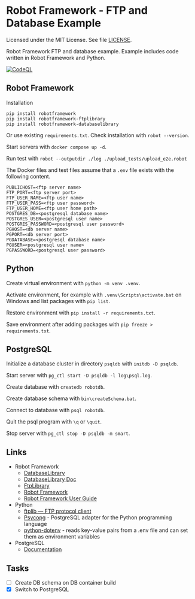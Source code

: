 # Robot Framework - FTP and Database Example

Licensed under the MIT License. See file [LICENSE](./LICENSE).

Robot Framework FTP and database example. Example includes code written in Robot Framework and Python.

[![CodeQL](https://github.com/mneiferbag/robot-ftp-db/actions/workflows/codeql-analysis.yml/badge.svg)](https://github.com/mneiferbag/robot-ftp-db/actions/workflows/codeql-analysis.yml)

## Robot Framework

Installation

    pip install robotframework
    pip install robotframework-ftplibrary
    pip install robotframework-databaselibrary

Or use existing `requirements.txt`. Check installation with `robot --version`.

Start servers with `docker compose up -d`.

Run test with `robot --outputdir ./log ./upload_tests/upload_e2e.robot`

The Docker files and test files assume that a `.env` file exists with the following content.

    PUBLICHOST=<ftp server name>
    FTP_PORT=<ftp server port>
    FTP_USER_NAME=<ftp user name>
    FTP_USER_PASS=<ftp user password>
    FTP_USER_HOME=<ftp user home path>
    POSTGRES_DB=<postgresql database name>
    POSTGRES_USER=<postgresql user name>
    POSTGRES_PASSWORD=<postgresql user password>
    PGHOST=<db server name>
    PGPORT=<db server port>
    PGDATABASE=<postgresql database name>
    PGUSER=<postgresql user name>
    PGPASSWORD=<postgresql user password>

## Python

Create virtual environment with `python -m venv .venv`.

Activate environment, for example with `.venv\Scripts\activate.bat` on Windows and list packages with `pip list`.

Restore environment with `pip install -r requirements.txt`.

Save environment after adding packages with `pip freeze > requirements.txt`.

## PostgreSQL

Initialize a database cluster in directory `psqldb` with `initdb -D psqldb`.

Start server with `pg_ctl start -D psqldb -l log\psql.log`.

Create database with `createdb robotdb`.

Create database schema with `bin\createSchema.bat`.

Connect to database with `psql robotdb`.

Quit the psql program with `\q` or `\quit`.

Stop server with `pg_ctl stop -D psqldb -m smart`.

## Links

- Robot Framework
  - [DatabaseLibrary](https://github.com/franz-see/Robotframework-Database-Library)
  - [DatabaseLibrary Doc](https://franz-see.github.io/Robotframework-Database-Library/api/0.5/DatabaseLibrary.html)
  - [FtpLibrary](https://kowalpy.github.io/Robot-Framework-FTP-Library/FtpLibrary.html)
  - [Robot Framework](https://robotframework.org/)
  - [Robot Framework User Guide](https://robotframework.org/robotframework/latest/RobotFrameworkUserGuide.html)
- Python
  - [ftplib — FTP protocol client](https://docs.python.org/3/library/ftplib.html)
  - [Psycopg](https://www.psycopg.org/) - PostgreSQL adapter for the Python programming language
  - [python-dotenv](https://github.com/theskumar/python-dotenv) - reads key-value pairs from a .env file and can set them as environment variables
- PostgreSQL
  - [Documentation](https://www.postgresql.org/docs/)

## Tasks

- [ ] Create DB schema on DB container build
- [X] Switch to PostgreSQL
